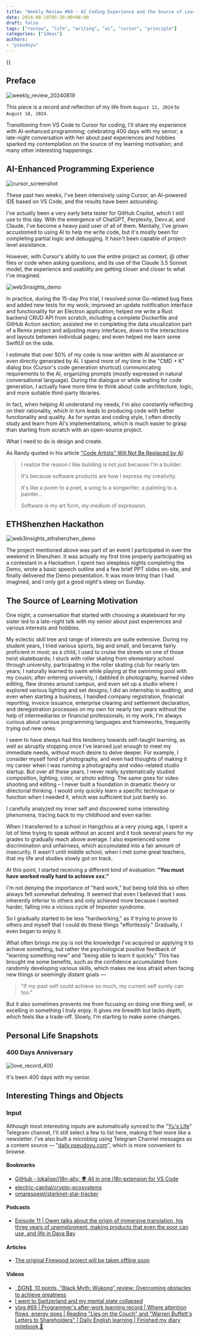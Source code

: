 ```yaml
---
title: "Weekly Review #69 - AI Coding Experience and the Source of Learning Motivation"
date: 2024-08-19T05:30:00+08:00
draft: false
tags: ["review", "life", "writing", "ai", "cursor", "principle"]
categories: ["Ideas"]
authors:
- "pseudoyu"
---
```


{{<audio src="audios/photograph.mp3" caption="《Photograph - Ed Sheeran》" >}}

## Preface

![weekly_review_20240819](https://image.pseudoyu.com/images/weekly_review_20240819.png)

This piece is a record and reflection of my life from `August 12, 2024` to `August 18, 2024`.

Transitioning from VS Code to Cursor for coding, I'll share my experience with AI-enhanced programming; celebrating 400 days with my senior; a late-night conversation with her about past experiences and hobbies sparked my contemplation on the source of my learning motivation; and many other interesting happenings.

## AI-Enhanced Programming Experience

![cursor_screenshot](https://image.pseudoyu.com/images/cursor_screenshot.jpg)

These past two weeks, I've been intensively using Cursor, an AI-powered IDE based on VS Code, and the results have been astounding.

I've actually been a very early beta tester for GitHub Copilot, which I still use to this day. With the emergence of ChatGPT, Perplexity, Devv.ai, and Claude, I've become a heavy paid user of all of them. Mentally, I've grown accustomed to using AI to help me write code, but it's mostly been for completing partial logic and debugging. It hasn't been capable of project-level assistance.

However, with Cursor's ability to use the entire project as context, @ other files or code when asking questions, and its use of the Claude 3.5 Sonnet model, the experience and usability are getting closer and closer to what I've imagined.

![web3insights_demo](https://image.pseudoyu.com/images/web3insights_demo.png)

In practice, during the 15-day Pro trial, I resolved some Go-related bug fixes and added new tests for my work; improved an update notification interface and functionality for an Electron application; helped me write a Rust backend CRUD API from scratch, including a complete Dockerfile and GitHub Action section; assisted me in completing the data visualization part of a Remix project and adjusting many interfaces, down to the interactions and layouts between individual pages; and even helped me learn some SwiftUI on the side.

I estimate that over 50% of my code is now written with AI assistance or even directly generated by AI. I spend more of my time in the "CMD + K" dialog box (Cursor's code generation shortcut) communicating requirements to the AI, organizing prompts (mostly expressed in natural conversational language). During the dialogue or while waiting for code generation, I actually have more time to think about code architecture, logic, and more suitable third-party libraries.

In fact, when helping AI understand my needs, I'm also constantly reflecting on their rationality, which in turn leads to producing code with better functionality and quality. As for syntax and coding style, I often directly study and learn from AI's implementations, which is much easier to grasp than starting from scratch with an open-source project.

What I need to do is design and create.

As Randy quoted in his article ["Code Artists" Will Not Be Replaced by AI](https://lutaonan.com/blog/code-artists/):

> I realize the reason I like building is not just because I'm a builder.
>
> It's because software products are how I express my creativity.
>
> It's like a poem to a poet, a song to a songwriter, a painting to a painter…
>
> Software is my art form, my medium of expression.

## ETHShenzhen Hackathon

![web3insights_ethshenzhen_demo](https://image.pseudoyu.com/images/web3insights_ethshenzhen_demo.jpg)

The project mentioned above was part of an event I participated in over the weekend in Shenzhen. It was actually my first time properly participating as a contestant in a Hackathon. I spent two sleepless nights completing the Demo, wrote a basic speech outline and a few brief PPT slides on-site, and finally delivered the Demo presentation. It was more tiring than I had imagined, and I only got a good night's sleep on Sunday.

## The Source of Learning Motivation

One night, a conversation that started with choosing a skateboard for my sister led to a late-night talk with my senior about past experiences and various interests and hobbies.

My eclectic skill tree and range of interests are quite extensive. During my student years, I tried various sports, big and small, and became fairly proficient in most; as a child, I used to cruise the streets on one of those twist skateboards; I stuck with roller skating from elementary school through university, participating in the roller skating club for nearly ten years; I naturally learned to swim while playing at the swimming pool with my cousin; after entering university, I dabbled in photography, learned video editing, flew drones around campus, and even set up a studio where I explored various lighting and set designs; I did an internship in auditing, and even when starting a business, I handled company registration, financial reporting, invoice issuance, enterprise clearing and settlement declaration, and deregistration processes on my own for nearly two years without the help of intermediaries or financial professionals; in my work, I'm always curious about various programming languages and frameworks, frequently trying out new ones.

I seem to have always had this tendency towards self-taught learning, as well as abruptly stopping once I've learned just enough to meet my immediate needs, without much desire to delve deeper. For example, I consider myself fond of photography, and even had thoughts of making it my career when I was running a photography and video-related studio startup. But over all these years, I never really systematically studied composition, lighting, color, or photo editing. The same goes for video shooting and editing – I never built a foundation in dramatic theory or directorial thinking. I would only quickly learn a specific technique or function when I needed it, which was sufficient but just barely so.

I carefully analyzed my inner self and discovered some interesting phenomena, tracing back to my childhood and even earlier.

When I transferred to a school in Hangzhou at a very young age, I spent a lot of time trying to speak without an accent and it took several years for my grades to gradually reach above average. I also experienced some discrimination and unfairness, which accumulated into a fair amount of insecurity. It wasn't until middle school, when I met some great teachers, that my life and studies slowly got on track.

At this point, I started receiving a different kind of evaluation: **"You must have worked really hard to achieve xxx."**

I'm not denying the importance of "hard work," but being told this so often always felt somewhat defeating. It seemed that even I believed that I was inherently inferior to others and only achieved more because I worked harder, falling into a vicious cycle of Impostor syndrome.

So I gradually started to be less "hardworking," as if trying to prove to others and myself that I could do these things "effortlessly." Gradually, I even began to enjoy it.

What often brings me joy is not the knowledge I've acquired or applying it to achieve something, but rather the psychological positive feedback of "learning something new" and "being able to learn it quickly." This has brought me some benefits, such as the confidence accumulated from randomly developing various skills, which makes me less afraid when facing new things or seemingly distant goals —

> "If my past self could achieve so much, my current self surely can too."

But it also sometimes prevents me from focusing on doing one thing well, or excelling in something I truly enjoy. It gives me breadth but lacks depth, which feels like a trade-off. Slowly, I'm starting to make some changes.

## Personal Life Snapshots

### 400 Days Anniversary

![love_record_400](https://image.pseudoyu.com/images/love_record_400.jpg)

It's been 400 days with my senior.

## Interesting Things and Objects

### Input

Although most interesting inputs are automatically synced to the "[Yu's Life](https://t.me/pseudoyulife)" Telegram channel, I'll still select a few to list here, making it feel more like a newsletter. I've also built a microblog using Telegram Channel messages as a content source — "[daily.pseudoyu.com](https://daily.pseudoyu.com/)", which is more convenient to browse.

#### Bookmarks

- [GitHub - lokalise/i18n-ally: 🌍 All in one i18n extension for VS Code](https://github.com/lokalise/i18n-ally)
- [electric-capital/crypto-ecosystems](https://github.com/electric-capital/crypto-ecosystems)
- [omarespejel/starknet-star-tracker](https://github.com/omarespejel/starknet-star-tracker)

#### Podcasts

- [Episode 11 | Owen talks about the origin of immersive translation, his three years of unemployment, making products that even the poor can use, and life in Daya Bay](https://www.listennotes.com/e/e1a391614f16491fb6999b162524f5dd)

#### Articles

- [The original Firewood project will be taken offline soon](https://darmau.co/zh/article/firewood-will-be-offline)

#### Videos

- [【IGN】10 points, "Black Myth: Wukong" review: Overcoming obstacles to achieve greatness](https://www.bilibili.com/video/BV1Ti421a7dv)
- [I went to Switzerland and my mental state collapsed](https://www.bilibili.com/video/BV1XW42197H8)
- [vlog #69 | Programmer's after-work learning record | Where attention flows, energy goes | Reading "Lies on the Couch" and "Warren Buffett's Letters to Shareholders" | Daily English learning | Finished my diary notebook 🎉](https://www.bilibili.com/video/BV1Kf421i7r4)
